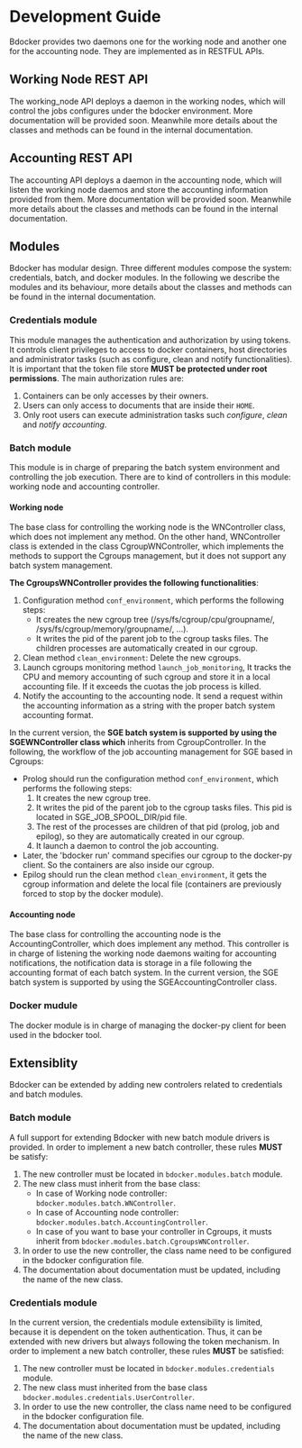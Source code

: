 # Development Guide

Bdocker provides two daemons one for the working node and another one for the accounting node. They are implemented as
in RESTFUL APIs.

## Working Node REST API

The working_node API deploys a daemon in the working nodes, which will
control the jobs configures under the bdocker environment.
More documentation will be provided soon. Meanwhile more details about the classes and methods can be found in the
internal documentation.

## Accounting REST API

The accounting API deploys a daemon in the accounting node, which will
listen the working node daemos and store the accounting information provided
from them.
More documentation will be provided soon. Meanwhile more details about the classes and methods can be found in the
internal documentation.

## Modules

Bdocker has modular design. Three different modules compose the system: credentials, batch, and docker modules.
In the following we describe the modules and its behaviour, more details about the classes and methods can be found in the
internal documentation.

### Credentials module

This module manages the authentication and authorization by using tokens. It controls client privileges to access to 
docker containers, host directories and administrator tasks (such as configure, clean and notify functionalities).
It is important that the token file store **MUST be protected under root permissions**.
The main authorization rules are:
1. Containers can be only accesses by their owners.
2. Users can only access to documents that are inside their ``HOME``.
3. Only root users can execute administration tasks such *configure*, *clean* and *notify accounting*. 

### Batch module

This module is in charge of preparing the batch system environment and controlling the job execution.
There are to kind of controllers in this module: working node and accounting controller.

#### Working node
The base class for controlling the working node is the WNController class, which does not implement any method. On the other hand,
WNController class is extended in the class CgroupWNController, which implements the methods to support the Cgroups management,
but it does not support any batch system management.

**The CgroupsWNController provides the following functionalities**:
1. Configuration method ``conf_environment``, which performs the following steps:
   * It creates the new cgroup tree (/sys/fs/cgroup/cpu/groupname/,  /sys/fs/cgroup/memory/groupname/, ...).
   * It writes the pid of the parent job to the cgroup tasks files. The children processes are automatically created in our cgroup.
2. Clean method ``clean_environment``: Delete the new cgroups.
3. Launch cgroups monitoring method ``launch_job_monitoring``, It tracks the CPU and memory accounting of such cgroup and
  store it in a local accounting file. If it exceeds the cuotas the job process is killed. 
4. Notify the accounting to the accounting node. It send a request within the accounting information as a string with
the proper batch system accounting format.

In the current version, the **SGE batch system is supported by using the SGEWNController class which**
inherits from CgroupController. In the following, the workflow of the job accounting management for SGE based in Cgroups:
* Prolog should run the configuration method ``conf_environment``, which performs the following steps:
  1. It creates the new cgroup tree.
  2. It writes the pid of the parent job to the cgroup tasks files. This pid is located in SGE_JOB_SPOOL_DIR/pid file.
  3. The rest of the processes are children of that pid (prolog, job and epilog), so they are automatically created in our cgroup.
  4. It launch a daemon to control the job accounting.
* Later, the 'bdocker run' command specifies our cgroup to the docker-py client. So the containers are also inside our cgroup.
* Epilog should run the clean method ``clean_environment``, it gets the cgroup information and delete the local file (containers are previously forced to stop by the docker module).

#### Accounting node
The base class for controlling the accounting node is the AccountingController, which does implement any method. This controller
is in charge of listening the working node daemons waiting for accounting notifications, the notification data is storage in
a file following the accounting format of each batch system.
In the current version, the SGE batch system is supported by using the SGEAccountingController class.

### Docker mudule
The docker module is in charge of managing the docker-py client for been used in the bdocker tool.

## Extensiblity

Bdocker can be extended by adding new controlers related to credentials and batch modules. 

### Batch module

A full support for extending Bdocker with new batch module drivers is provided. In order to implement a new
batch controller, these rules **MUST** be satisfy:
1. The new controller must be located in ``bdocker.modules.batch`` module.
2. The new class must inherit from the base class:
   * In case of Working node controller: ``bdocker.modules.batch.WNController``.
   * In case of Accounting node controller: ``bdocker.modules.batch.AccountingController``.
   * In case of you want to base your controller in Cgroups, it musts inherit from ``bdocker.modules.batch.CgroupsWNController``.
3. In order to use the new controller, the class name need to be configured in the bdocker configuration file.
4. The documentation about documentation must be updated, including the name of the new class.

### Credentials module

In the current version, the credentials module extensibility is limited, because it is dependent on the
token authentication. Thus, it can be extended with new drivers but always following the token mechanism.
In order to implement a new
batch controller, these rules **MUST** be satisfied:
1. The new controller must be located in ``bdocker.modules.credentials`` module.
2. The new class must inherited from the base class ``bdocker.modules.credentials.UserController``.
3. In order to use the new controller, the class name need to be configured in the bdocker configuration file.
4. The documentation about documentation must be updated, including the name of the new class.


